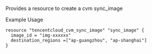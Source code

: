 Provides a resource to create a cvm sync_image

Example Usage

```hcl
resource "tencentcloud_cvm_sync_image" "sync_image" {
  image_id = "img-xxxxxx"
  destination_regions =["ap-guangzhou", "ap-shanghai"]
}
```